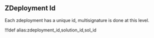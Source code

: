 ## ZDeployment Id

Each zdeployment has a unique id, multisignature is done at this level.


!!!def alias:zdeployment_id,solution_id,sol_id